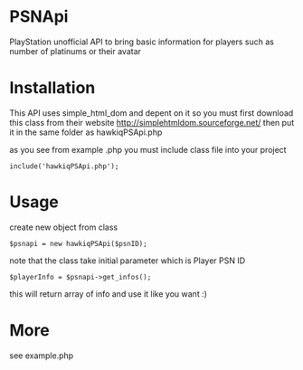 # PSNApi
PlayStation unofficial API to bring basic information for players such as number of platinums or their avatar
# Installation
This API uses simple_html_dom and depent on it so you must first download this class from their website 
http://simplehtmldom.sourceforge.net/
then put it in the same folder as hawkiqPSApi.php

as you see from example .php you must include class file into your project

    include('hawkiqPSApi.php');

# Usage
create new object from class

    $psnapi = new hawkiqPSApi($psnID);
   
note that the class take initial parameter which is Player PSN ID

    $playerInfo = $psnapi->get_infos();
    
this will return array of info and use it like you want :)
# More
see example.php 
